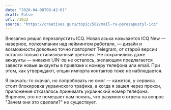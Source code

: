 ```yaml
---
date: "2020-04-08T08:42:01"
draft: False
url: /1032
source: "https://creatives.guru/topic/502/mail-ru-perezapustyl-icq"
---
```


Внезапно  решил перезапустить ICQ. Новая аська называется ICQ New — наверное, полкомпании над неймингом работали, — дизайн и возможности довольно точно повторяют Telegram, от старой версии остался только стилизованный цветочек. Не сохранились даже аккаунты — никаких UIN-ов не осталось, желающим предлагается завести новые аккаунты в привязке к номеру телефона или email. При этом, как утверждают, опции импорта контактов тоже не наблюдается.

Я скачать-то скачал, но попробовать не смог — кажется, у сервиса стоит блокировка украинского трафика, а когда я зашел через прокси, приложение отказалось принимать украинский номер телефона. Впрочем, это не помешает нам понять, что разумного ответа на вопрос "Зачем они это сделали?" не существует.
